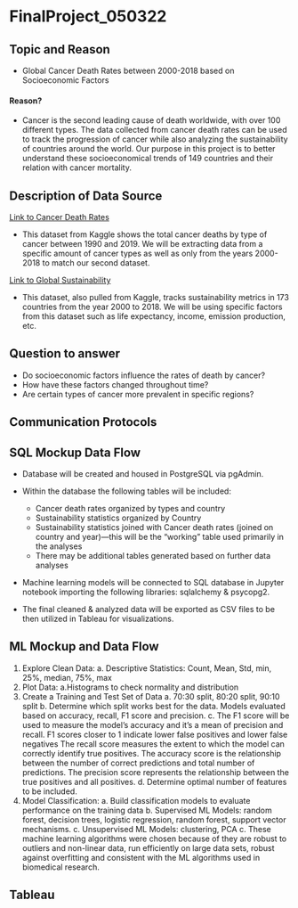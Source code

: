 # FinalProject_050322

## Topic and Reason
- Global Cancer Death Rates between 2000-2018 based on Socioeconomic Factors
#### Reason?
- Cancer is the second leading cause of death worldwide, with over 100 different types. The data collected from cancer death rates can be used to track the progression of cancer while also analyzing the sustainability of countries around the world. Our purpose in this project is to better understand these socioeconomical trends of 149 countries and their relation with cancer mortality. 

## Description of Data Source
[Link to Cancer Death Rates](https://www.kaggle.com/datasets/bahadirumutiscimen/cancer-death-rates-in-the-world-19902019)

- This dataset from Kaggle shows the total cancer deaths by type of cancer between 1990 and 2019. We will be extracting data from a specific amount of cancer types as well as only from the years 2000-2018 to match our second dataset. 

[Link to Global Sustainability](https://www.kaggle.com/datasets/truecue/worldsustainabilitydataset?select=WorldSustainabilityDataset.csv)

- This dataset, also pulled from Kaggle, tracks sustainability metrics in 173 countries from the year 2000 to 2018. We will be using specific factors from this dataset such as life expectancy, income, emission production, etc.




## Question to answer
- Do socioeconomic factors influence the rates of death by cancer?
- How have these factors changed throughout time?
- Are certain types of cancer more prevalent in specific regions?


## Communication Protocols

## SQL Mockup Data Flow
- Database will be created and housed in PostgreSQL via pgAdmin.
- Within the database the following tables will be included:
     - Cancer death rates organized by types and country
     - Sustainability statistics organized by Country
     - Sustainability statistics joined with Cancer death rates (joined on country and year)—this will be the “working” table used primarily in the
          analyses
     - There may be additional tables generated based on further data analyses

- Machine learning models will be connected to SQL database in Jupyter notebook importing the following libraries: sqlalchemy & psycopg2.

- The final cleaned & analyzed data will be exported as CSV files to be then utilized in Tableau for visualizations.


## ML Mockup and Data Flow
1.	Explore Clean Data:
     a. Descriptive Statistics: Count, Mean, Std, min, 25%, median, 75%, max
2.	Plot Data:
      a.Histograms to check normality and distribution
3.	Create a Training and Test Set of Data
      a. 70:30 split, 80:20 split, 90:10 split
      b. Determine which split works best for the data. Models evaluated based on accuracy, recall, F1 score and precision. 
      c. The F1 score will be used to measure the model’s accuracy and it’s a mean of precision and recall. F1 scores closer to 1 indicate lower false    positives and lower false negatives The recall score measures the extent to which the model can correctly identify true positives. The accuracy score is the relationship between the number of correct predictions and total number of predictions. The precision score represents the relationship between the true positives and all positives. 
      d. Determine optimal number of features to be included.
4. 	Model Classification:
    a. Build classification models to evaluate performance on the training data
    b. Supervised ML Models: random forest, decision trees, logistic regression, random forest, support vector mechanisms.
    c. Unsupervised ML Models: clustering, PCA
    c. These machine learning algorithms were chosen because of they are robust to outliers and non-linear data, run efficiently on large data sets, robust  against overfitting and consistent with the ML algorithms used in biomedical research.

## Tableau
